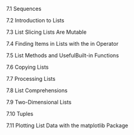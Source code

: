 7.1 Sequences

7.2 Introduction to Lists

7.3 List Slicing
    Lists Are Mutable

7.4 Finding Items in Lists with the in Operator

7.5 List Methods and UsefulBuilt-in Functions

7.6 Copying Lists

7.7 Processing Lists

7.8 List Comprehensions

7.9 Two-Dimensional Lists

7.10 Tuples

7.11 Plotting List Data with the matplotlib Package